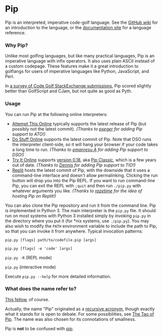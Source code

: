 # Pip

Pip is an interpreted, imperative code-golf language. See the [GitHub wiki](https://github.com/dloscutoff/pip/wiki) for an introduction to the language, or the [documentation site](https://dloscutoff.github.io/pipdoc/) for a language reference.

### Why Pip?

Unlike most golfing languages, but like many practical languages, Pip is an imperative language with infix operators. It also uses plain ASCII instead of a custom codepage. These features make it a great introduction to golflangs for users of imperative languages like Python, JavaScript, and Perl.

In [a survey of Code Golf StackExchange submissions](https://codegolf.meta.stackexchange.com/a/8891/16766), Pip scored slightly better than GolfScript and CJam, but not quite as good as Pyth.

### Usage

You can run Pip at the following online interpreters:

- [Attempt This Online](https://ato.pxeger.com/run?1=m724ILNgwYKlpSVpuhaL072yISyowOZoJY_UnJx8JR0FpfD8opwURaVYqBQA) typically supports the latest release of Pip (but possibly not the latest commit). *(Thanks to [pxeger](https://github.com/pxeger) for adding Pip support to ATO!)*
- [Do Stuff Online](https://dso.surge.sh/#@WyJwaXAiLG51bGwsImdKayIsIiIsIiIsIkhlbGxvIFdvcmxkISJd) supports the latest commit of Pip. Note that DSO runs the interpreter client-side, so it will hang your browser if your code takes a long time to run. *(Thanks to [emanresu A](https://github.com/chunkybanana) for adding Pip support to DSO!)*
- [Try It Online](https://tio.run/##K8gs@P8/3Sv7////Hqk5Ofn/w/OLclIUAQ) supports [version 0.18](https://github.com/dloscutoff/pip/releases/tag/v0.18), aka [Pip Classic](https://dloscutoff.github.io/pipdoc/pip-classic), which is a few years out of date. *(Thanks to [Dennis](https://github.com/DennisMitchell) for adding Pip support to TIO!)*
- [Replit](https://replit.com/@dloscutoff/pip) hosts the latest commit of Pip, with the downside that it uses a command-line interface and doesn't allow permalinking. Clicking the run button will drop you into the Pip REPL. If you want to run command-line Pip, you can exit the REPL with `;quit` and then run `./pip.py` with whatever arguments you like. *(Thanks to [razetime](https://github.com/razetime) for the idea of hosting Pip on Replit!)*

You can also clone the Pip repository and run it from the command line. Pip is implemented in Python 3. The main interpreter is the `pip.py` file. It should run on most systems with Python 3 installed simply by invoking `pip.py` in the directory where you put it (for &ast;nix systems, use `./pip.py`). You may also wish to modify the `PATH` environment variable to include the path to Pip, so that you can invoke it from anywhere. Typical invocation patterns:

`pip.py [flags] path/to/codefile.pip [args]`

`pip.py [flags] -e 'code' [args]`

`pip.py -R` (REPL mode)

`pip.py` (interactive mode)

Execute `pip.py --help` for more detailed information.

### What does the name refer to?

[This fellow](http://en.wikipedia.org/wiki/Pip_(Great_Expectations)), of course.

Actually, the name "Pip" originated as a [recursive acronym](http://en.wikipedia.org/wiki/Recursive_acronym), though exactly what it stands for is open to debate. For some possibilities, see [The Tao of Pip](https://github.com/dloscutoff/pip/blob/master/Tao%20of%20Pip.txt). The name was also chosen for its connotations of smallness.

Pip is **not** to be confused with [pip](http://en.wikipedia.org/wiki/Pip_(package_manager)).
